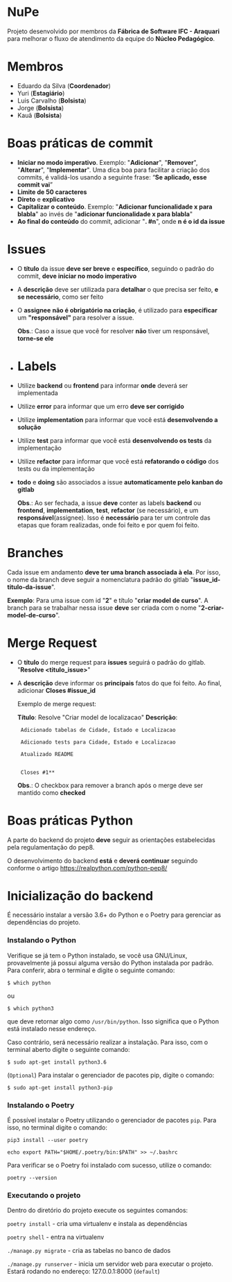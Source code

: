 # NuPe
Projeto desenvolvido por membros da **Fábrica de Software IFC - Araquari** para melhorar o fluxo de atendimento da equipe do **Núcleo Pedagógico**.
# Membros
 - Eduardo da Silva (**Coordenador**)
 - Yuri (**Estagiário**)
 - Luis Carvalho (**Bolsista**)
 - Jorge (**Bolsista**)
 - Kauã (**Bolsista**)
# Boas práticas de commit
 - **Iniciar no modo imperativo**. Exemplo: "**Adicionar**", "**Remover**", "**Alterar**", "**Implementar**".
 Uma dica boa para facilitar a criação dos commits, é validá-los usando a seguinte frase: “**Se aplicado, esse commit vai**”
 - **Limite de 50 caracteres**
 - **Direto** e **explicativo**
 - **Capitalizar o conteúdo**. Exemplo: "**Adicionar funcionalidade x para blabla**" ao invés de "**adicionar funcionalidade x para blabla**"
 - **Ao final do conteúdo** do commit, adicionar "**. #n**", onde **n é o id da issue**
# Issues
 - O **título** da issue **deve ser breve** e **específico**, seguindo o padrão do commit, **deve iniciar no modo imperativo**
 - A **descrição** deve ser utilizada para **detalhar** o que precisa ser feito, **e se necessário**, como ser feito
 - O **assignee** **não é obrigatório na criação**, é utilizado para **especificar** um **"responsável"** para resolver a issue. 
 
	**Obs**.: Caso a issue que você for resolver **não** tiver um responsável, **torne-se ele**
 - # Labels
 - Utilize **backend** ou **frontend** para informar **onde** deverá ser implementada
 - Utilize **error** para informar que um erro **deve ser corrigido**
 - Utilize **implementation** para informar que você está **desenvolvendo a solução**
 - Utilize **test** para informar que você está **desenvolvendo os tests** da implementação
 - Utilize **refactor** para informar que você está **refatorando o código** dos tests ou da implementação
 - **todo** e **doing** são associados a issue **automaticamente pelo kanban do gitlab**
 
	 **Obs**.: Ao ser fechada, a issue **deve** conter as labels **backend** ou **frontend**, **implementation**, **test**, **refactor** (se necessário), e um **responsável**(assignee). 
Isso é **necessário** para ter um controle das etapas que foram realizadas, onde foi feito e por quem foi feito.
# Branches
Cada issue em andamento **deve ter uma branch associada à ela**.
Por isso, o nome da branch deve seguir a nomenclatura padrão do gitlab "**issue_id-titulo-da-issue**".

**Exemplo**: Para uma issue com id "**2**" e título "**criar model de curso**". A branch para se trabalhar nessa issue **deve** ser criada com o nome "**2-criar-model-de-curso**".
# Merge Request
- O **título** do merge request para **issues** seguirá o padrão do gitlab. "**Resolve <titulo_issue>**"
-  A **descrição** deve informar os **principais** fatos do que foi feito. Ao final, adicionar **Closes #issue_id**

	Exemplo de merge request:
	
	**Título**: Resolve "Criar model de localizacao"
	**Descrição**:
	
		Adicionado tabelas de Cidade, Estado e Localizacao
		
	    Adicionado tests para Cidade, Estado e Localizacao
	    
	    Atualizado README


		Closes #1**
	**Obs**.: O checkbox para remover a branch após o merge deve ser mantido como **checked**

# Boas práticas Python
A parte do backend do  projeto **deve** seguir as orientações estabelecidas pela regulamentação do pep8.

O desenvolvimento do backend **está** e **deverá continuar** seguindo conforme o artigo https://realpython.com/python-pep8/

# Inicialização  do backend
É necessário instalar a versão 3.6+ do Python e o Poetry para gerenciar as dependências do projeto.

### Instalando o Python
Verifique se já tem o Python instalado, se você usa GNU/Linux, provavelmente já possui alguma versão do Python instalada por padrão. Para conferir, abra o terminal e digite o seguinte comando:

`$ which python`

ou

`$ which python3`

que deve retornar algo como  `/usr/bin/python`. Isso significa que o Python está instalado nesse endereço.

Caso contrário, será necessário realizar a instalação. Para isso, com o terminal aberto digite o seguinte comando:

`$ sudo apt-get install python3.6`

(`Optional`) Para instalar o gerenciador de pacotes pip, digite o comando:

`$ sudo apt-get install python3-pip`

### Instalando o Poetry
É possível instalar o Poetry utilizando o gerenciador de pacotes  `pip`. Para isso, no terminal digite o comando:

`pip3 install --user poetry`

`echo export PATH="$HOME/.poetry/bin:$PATH" >> ~/.bashrc`

Para verificar se o Poetry foi instalado com sucesso, utilize o comando:

`poetry --version`

### Executando o projeto
Dentro do diretório do projeto execute os seguintes comandos:

`poetry install` - cria uma virtualenv e instala as dependências

`poetry shell` - entra na virtualenv 

`./manage.py migrate` - cria as tabelas no banco de dados

`./manage.py runserver` - inicia um servidor web para executar o projeto. Estará rodando no endereço: 127.0.0.1:8000 (`default`)
